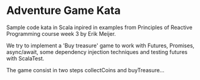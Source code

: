 Adventure Game Kata
===================

Sample code kata in Scala inpired in examples from Principles of Reactive Programming course week 3 by Erik Meijer.

We try to implement a 'Buy treasure' game to work with Futures, Promises, async/await, some dependency injection techniques and testing futures with ScalaTest.

The game consist in two steps collectCoins and buyTreasure... 

